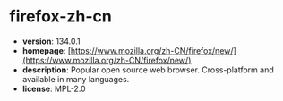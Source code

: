 # firefox-zh-cn

- **version**: 134.0.1
- **homepage**: [https://www.mozilla.org/zh-CN/firefox/new/](https://www.mozilla.org/zh-CN/firefox/new/)
- **description**: Popular open source web browser. Cross-platform and available in many languages.
- **license**: MPL-2.0

